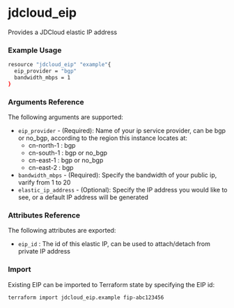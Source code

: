 # jdcloud\_eip

Provides a JDCloud elastic IP address

### Example Usage 

```bash
resource "jdcloud_eip" "example"{
  eip_provider = "bgp"
  bandwidth_mbps = 1
}
```

### Arguments Reference

The following arguments are supported:

* `eip_provider` - \(Required\): Name of your ip service provider, can be bgp or no\_bgp, according to the region this instance locates at:
  * cn-north-1 : bgp
  * cn-south-1 : bgp or no\_bgp
  * cn-east-1 : bgp or no\_bgp
  * cn-east-2 : bgp
* `bandwidth_mbps` - \(Required\): Specify the bandwidth of your public ip, varify from 1 to 20
* `elastic_ip_address` - \(Optional\): Specify the IP address you would like to see, or a default IP address will be generated

### Attributes Reference

The following attributes are exported:

* `eip_id` :  The id of this elastic IP, can be used to attach/detach from private IP address

### Import 

Existing EIP can be imported to Terraform state by specifying the EIP id:

```text
terraform import jdcloud_eip.example fip-abc123456
```



